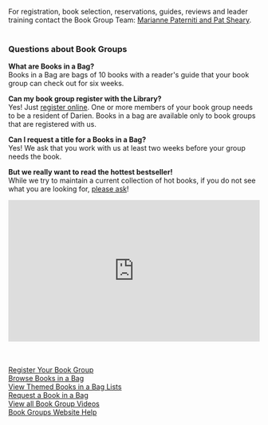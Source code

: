 <div class="row margin-bottom-10">
<div class="col-md-4">

For registration, book selection, reservations, guides, reviews and leader training contact the Book Group Team: [Marianne Paterniti and Pat Sheary](mailto:bookgroups@darienlibrary.org "Email Book Groups").
<br />
<br />

### Questions about Book Groups

**What are Books in a Bag?**<br />
Books in a Bag are bags of 10 books with a reader's guide that your book group can check out for six weeks.

**Can my book group register with the Library?**<br />
Yes! Just [register online](/bookgroups-register "Register your book group"). One or more members of your book group needs to be a resident of Darien. Books in a bag are available only to book groups that are registered with us. 

**Can I request a title for a Books in a Bag?**<br />
Yes! We ask that you work with us at least two weeks before your group needs the book.

**But we really want to read the hottest bestseller!**<br /> 
While we try to maintain a current collection of hot books, if you do not see what you are looking for, [please ask](mailto:bookgroups@darienlibrary.org "Email Book Groups")!

</div>
<div class="col-md-8">

<style>.embed-container { position: relative; padding-bottom: 56.25%; height: 0; overflow: hidden; max-width: 100%; } .embed-container iframe, .embed-container object, .embed-container embed { position: absolute; top: 0; left: 0; width: 100%; height: 100%; }</style><div class='embed-container'><iframe src='https://player.vimeo.com/video/185336632' frameborder='0' webkitAllowFullScreen mozallowfullscreen allowFullScreen></iframe></div>
<br />
<br />

<a href="/bookgroups-register">Register Your Book Group</a><br />
<a href="/catalog/search/keyword?search=%2A&ages=adult&formats=bookgroup">Browse Books in a Bag</a><br />
<a href="/lists/book-groups">View Themed Books in a Bag Lists</a><br />
<a href="/bookgroups-request-BIAB">Request a Book in a Bag</a><br />
<a href="http://darienlibrary.tv/categories/dlrecommends.html">View all Book Group Videos</a><br />
<a href="http://darienlibrary.tv/dltechcast/2016/06/30/book-groups-new-site">Book Groups Website Help</a><br />

</div>
</div>